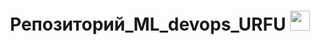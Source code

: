 <h1 align="center">Репозиторий_ML_devops_URFU 
<img src="https://github.com/blackcater/blackcater/raw/main/images/Hi.gif" height="32"/></h1>
